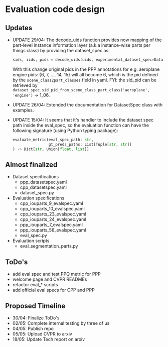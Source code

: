 # Evaluation code design

## Updates
 - UPDATE 29/04: The decode_uids function provides now mapping of the part-level instance information layer (a.k.a instance-wise parts per things class) by providing the dataset_spec as:
   ```python
   sids, iids, pids = decode_uids(uids, experimental_dataset_spec=DatasetSpec(yaml_path))
   ```
   With this change original pids in the PPP annotations for e.g. aeroplane engine pids: {6, 7, ..., 14, 15} will all become 6, which is the pid defined by the `scene_class2part_classes` field in yaml. FYI: the sid_pid can be retrieved by `dataset_spec.sid_pid_from_scene_class_part_class('aeroplane', 'engine')` → 1_06.
 - UPDATE 26/04: Extended the documentation for DatasetSpec class with examples.
 - UPDATE 15/04: It seems that it's handier to include the dataset spec path inside the eval_spec, so the evaluation function can have the following signature (using Python typing package):

   ```python
   evaluate_metric(eval_spec_path: str,
                   gt_preds_paths: List[Tuple[str, str]]
   ) -> Dict[str, Union[float, list]]
   ```

## Almost finalized
 - Dataset specifications
   - ppp_datasetspec.yaml
   - cpp_datasetspec.yaml
   - dataset_spec.py
 - Evaluation specifications
   - cpp_iouparts_9_evalspec.yaml
   - cpp_iouparts_10_evalspec.yaml
   - cpp_iouparts_23_evalspec.yaml
   - cpp_iouparts_24_evalspec.yaml
   - ppp_iouparts_7_evalspec.yaml
   - ppp_iouparts_58_evalspec.yaml
   - eval_spec.py
 - Evaluation scripts
   - eval_segmentation_parts.py

## ToDo's
 - add eval spec and test PPQ metric for PPP
 - welcome page and CVPR READMEs
 - refactor eval_* scripts
 - add official eval specs for CPP and PPP

## Proposed Timeline
 - 30/04: Finalize ToDo's
 - 02/05: Complete internal testing by three of us
 - 04/05: Publish repo
 - 05/05: Upload CVPR to arxiv
 - 18/05: Update Tech report on arxiv
